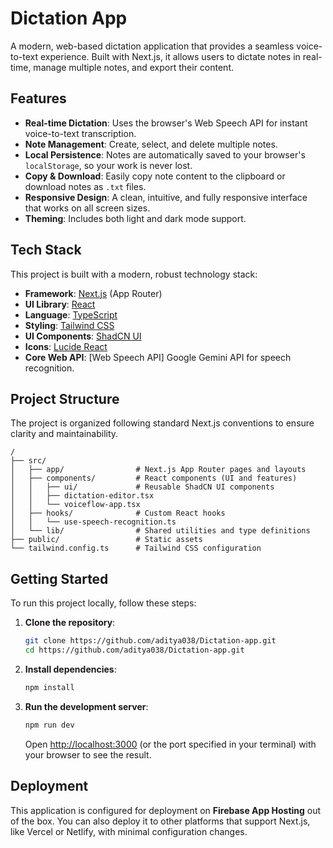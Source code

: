 # Dictation App

A modern, web-based dictation application that provides a seamless voice-to-text experience. Built with Next.js, it allows users to dictate notes in real-time, manage multiple notes, and export their content.

## Features

-   **Real-time Dictation**: Uses the browser's Web Speech API for instant voice-to-text transcription.
-   **Note Management**: Create, select, and delete multiple notes.
-   **Local Persistence**: Notes are automatically saved to your browser's `localStorage`, so your work is never lost.
-   **Copy & Download**: Easily copy note content to the clipboard or download notes as `.txt` files.
-   **Responsive Design**: A clean, intuitive, and fully responsive interface that works on all screen sizes.
-   **Theming**: Includes both light and dark mode support.

## Tech Stack

This project is built with a modern, robust technology stack:

-   **Framework**: [Next.js](https://nextjs.org/) (App Router)
-   **UI Library**: [React](https://reactjs.org/)
-   **Language**: [TypeScript](https://www.typescriptlang.org/)
-   **Styling**: [Tailwind CSS](https://tailwindcss.com/)
-   **UI Components**: [ShadCN UI](https://ui.shadcn.com/)
-   **Icons**: [Lucide React](https://lucide.dev/)
-   **Core Web API**: [Web Speech API] Google Gemini API for speech recognition.

## Project Structure

The project is organized following standard Next.js conventions to ensure clarity and maintainability.

```
/
├── src/
│   ├── app/                # Next.js App Router pages and layouts
│   ├── components/         # React components (UI and features)
│   │   ├── ui/             # Reusable ShadCN UI components
│   │   ├── dictation-editor.tsx
│   │   └── voiceflow-app.tsx
│   ├── hooks/              # Custom React hooks
│   │   └── use-speech-recognition.ts
│   └── lib/                # Shared utilities and type definitions
├── public/                 # Static assets
└── tailwind.config.ts      # Tailwind CSS configuration
```

## Getting Started

To run this project locally, follow these steps:

1.  **Clone the repository**:
    ```bash
    git clone https://github.com/aditya038/Dictation-app.git
    cd https://github.com/aditya038/Dictation-app.git
    ```

2.  **Install dependencies**:
    ```bash
    npm install
    ```

3.  **Run the development server**:
    ```bash
    npm run dev
    ```

    Open [http://localhost:3000](http://localhost:3000) (or the port specified in your terminal) with your browser to see the result.

## Deployment

This application is configured for deployment on **Firebase App Hosting** out of the box. You can also deploy it to other platforms that support Next.js, like Vercel or Netlify, with minimal configuration changes.
